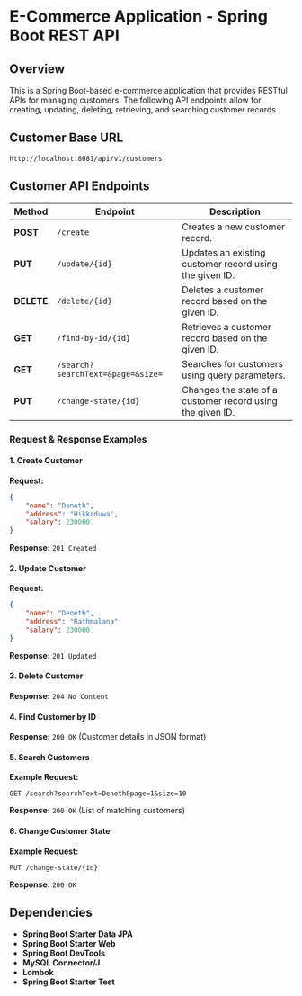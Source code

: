 # E-Commerce Application - Spring Boot REST API

## Overview

This is a Spring Boot-based e-commerce application that provides RESTful APIs for managing customers. The following API endpoints allow for creating, updating, deleting, retrieving, and searching customer records.

## Customer Base URL

```
http://localhost:8081/api/v1/customers
```

## Customer API Endpoints

| Method     | Endpoint                          | Description                                             |
| ---------- | --------------------------------- | ------------------------------------------------------- |
| **POST**   | `/create`                         | Creates a new customer record.                          |
| **PUT**    | `/update/{id}`                    | Updates an existing customer record using the given ID. |
| **DELETE** | `/delete/{id}`                    | Deletes a customer record based on the given ID.        |
| **GET**    | `/find-by-id/{id}`                | Retrieves a customer record based on the given ID.      |
| **GET**    | `/search?searchText=&page=&size=` | Searches for customers using query parameters.          |
| **PUT**    | `/change-state/{id}`              | Changes the state of a customer record using the given ID. |

### Request & Response Examples

#### 1. Create Customer

**Request:**

```json
{
    "name": "Deneth",
    "address": "Hikkaduwa",
    "salary": 230000
}
```

**Response:** `201 Created`

#### 2. Update Customer

**Request:**

```json
{
    "name": "Deneth",
    "address": "Rathmalana",
    "salary": 230000
}
```

**Response:** `201 Updated`

#### 3. Delete Customer

**Response:** `204 No Content`

#### 4. Find Customer by ID

**Response:** `200 OK` (Customer details in JSON format)

#### 5. Search Customers

**Example Request:**

```
GET /search?searchText=Deneth&page=1&size=10
```

**Response:** `200 OK` (List of matching customers)

#### 6. Change Customer State

**Example Request:**
```
PUT /change-state/{id}
```

**Response:** `200 OK`

## Dependencies
- **Spring Boot Starter Data JPA**  
- **Spring Boot Starter Web**  
- **Spring Boot DevTools**  
- **MySQL Connector/J**  
- **Lombok**  
- **Spring Boot Starter Test**
